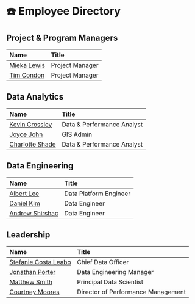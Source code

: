 # ☎️ Employee Directory

## Project & Program Managers

| Name | Title |
| :--- | :--- |
| [Mieka Lewis](https://docs.boston.gov/analytics-internal/team/employee-directory#project-and-program-managers) | Project Manager |
| [Tim Condon](https://docs.boston.gov/analytics-internal/team/employee-directory#project-and-program-managers) | Project Manager |

## Data Analytics

| Name | Title |
| :--- | :--- |
| [Kevin Crossley](https://docs.boston.gov/analytics-internal/team/employee-directory#data-analytics) | Data & Performance Analyst |
| [Joyce John](https://docs.boston.gov/analytics-internal/team/employee-directory#data-analytics) | GIS Admin |
| [Charlotte Shade](https://docs.boston.gov/analytics-internal/team/employee-directory#data-analytics) | Data & Performance Analyst |

## Data Engineering

| Name | Title |
| :--- | :--- |
| [Albert Lee](https://docs.boston.gov/analytics-internal/team/employee-directory#data-engineering) | Data Platform Engineer |
| [Daniel Kim](https://docs.boston.gov/analytics-internal/team/employee-directory#data-engineering) | Data Engineer |
| [Andrew Shirshac](https://docs.boston.gov/analytics-internal/team/employee-directory#data-engineering) | Data Engineer |

## Leadership

| Name | Title |
| :--- | :--- |
| [Stefanie Costa Leabo](https://docs.boston.gov/analytics-internal/team/employee-directory#leadership) | Chief Data Officer |
| [Jonathan Porter](https://docs.boston.gov/analytics-internal/team/employee-directory#leadership) | Data Engineering Manager |
| [Matthew Smith](https://docs.boston.gov/analytics-internal/team/employee-directory#leadership) | Principal Data Scientist |
| [Courtney Moores](https://docs.boston.gov/analytics-internal/team/employee-directory#data-analytics) | Director of Performance Management |

